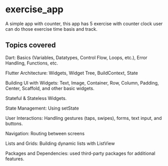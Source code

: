 # exercise_app

A simple app with counter, this app has 5 exercise with counter clock user can do those exercise time basis and track.

## Topics covered
Dart: Basics (Variables, Datatypes, Control Flow, Loops, etc.), Error Handling, Functions, etc.

Flutter Architecture: Widgets, Widget Tree, BuildContext, State

Building UI with Widgets: Text, Image, Container, Row, Column, Padding, Center, Scaffold, and other basic widgets.

Stateful & Stateless Widgets.

State Management: Using setState

User Interactions: Handling gestures (taps, swipes), forms, text input, and buttons.

Navigation: Routing between screens

Lists and Grids: Building dynamic lists with ListView

Packages and Dependencies: used third-party packages for additional features.

